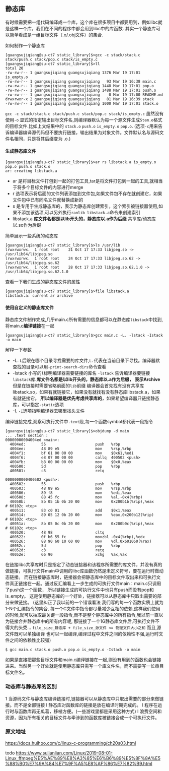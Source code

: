 ## 静态库

有时候需要把一组代码编译成一个库，这个库在很多项目中都要用到，例如libc就是这样一个库，我们在不同的程序中都会用到libc中的库函数.
其实一个静态库可以简单看成是一组目标文件（.o/.obj文件）的集合.

如何制作一个静态库

    [guangsujiqiang@su-ct7 static_library]$>gcc -c stack/stack.c stack/push.c stack/pop.c stack/is_empty.c
    [guangsujiqiang@su-ct7 static_library]$>ll
    total 20
    -rw-rw-r-- 1 guangsujiqiang guangsujiqiang 1376 Mar 19 17:01 is_empty.o
    -rw-rw-r-- 1 guangsujiqiang guangsujiqiang   93 Mar 19 16:38 main.c
    -rw-rw-r-- 1 guangsujiqiang guangsujiqiang 1448 Mar 19 17:01 pop.o
    -rw-rw-r-- 1 guangsujiqiang guangsujiqiang 1488 Mar 19 17:01 push.o
    -rw-rw-r-- 1 guangsujiqiang guangsujiqiang    0 Mar 19 17:00 README.md
    drwxrwxr-x 2 guangsujiqiang guangsujiqiang   81 Mar 19 16:39 stack
    -rw-rw-r-- 1 guangsujiqiang guangsujiqiang 1000 Mar 19 17:01 stack.o

`gcc -c stack/stack.c stack/push.c stack/pop.c stack/is_empty.c` 
虽然没有使用`-o` 显式的指定输出目标文件名,则编译器默认为每一个源文件生成`Stem.o`格式的目标文件.比如上文结果中的 `stack.o` `push.o` `is_empty.o` `pop.o`.
(选项`-c`用来告诉编译器编译源代码但不要执行链接，输出结果为对象文件。文件默认名与源码文件名相同，只是将其后缀变为 .o.)

#### 生成静态库文件

    [guangsujiqiang@su-ct7 static_library]$>ar rs libstack.a is_empty.o pop.o push.o stack.o
    ar: creating libstack.a

 - ar 是将目标文件打包到一起的打包工具,tar是将文件打包到一起的工具,就相当于将多个目标文件的内容进行merge
 - r 选项表示将后面的文件列表添加到文件包,如果文件包不存在就创建它，如果文件包中已有同名文件就替换成新的
 - s 是专用于生成静态库的，表示为静态库创建索引，这个索引被链接器使用,如果不添加该选项,可以另外执行`ranlib libstack.a`命令来创建索引
 - libstack.a  **库文件名都是以lib开头的，静态库以.a作为后缀** 共享库/动态库以.so作为后缀
 
简单展示一些系统的动态库
 
    [guangsujiqiang@su-ct7 static_library]$>ls /usr/lib
    lrwxrwxrwx.  1 root root    21 Oct 17 17:33 libjpeg.so -> /usr/lib64/libjpeg.so
    lrwxrwxrwx.  1 root root    24 Oct 17 17:33 libjpeg.so.62 -> /usr/lib64/libjpeg.so.62
    lrwxrwxrwx.  1 root root    28 Oct 17 17:33 libjpeg.so.62.1.0 -> /usr/lib64/libjpeg.so.62.1.0
  
查看一下我们生成的静态库文件的属性

    [guangsujiqiang@su-ct7 static_library]$>file libstack.a 
    libstack.a: current ar archive

#### 使用自定义的静态库文件

静态库文件制作完成,几乎main.c所有需要的信息都可以在静态库`libstack`中找到,将main.c**编译链接**在一起

    [guangsujiqiang@su-ct7 static_library]$>gcc main.c -L. -lstack -Istack -o main
    
解释一下参数

 - -L. `L`后跟在哪个目录寻找需要的库文件,`L.`代表在当前目录下寻找。编译器默查找的目录可以用`-print-search-dirs`命令查看
 - -lstack 小写的`l`标明编译器需要链接的库名 `-lstack` 告诉编译器要链接`libstack`库.**库文件名都是以lib开头的，静态库以.a作为后缀，
    表示Archive** 但是在链接时需要省略前面的`lib`前缀
    编译器会首先找有没有共享库libstack.so，如果有就链接它，如果没有就找有没有静态库libstack.a，如果有就链接它。
    **所以编译器是优先考虑共享库的**，如果希望编译器只链接静态库，可以指定`-static`选项  
 - -I. `-I`选项指明编译器去哪里找头文件

编译链接完成,观察可执行文件中`.text`段,每一个函数symbol都代表一段指令
    
    [guangsujiqiang@su-ct7 static_library]$>objdump -d main
    ... .text section :
    00000000004004ed <main>:
      4004ed:       55                      push   %rbp
      4004ee:       48 89 e5                mov    %rsp,%rbp
      4004f1:       bf 61 00 00 00          mov    $0x61,%edi
      4004f6:       e8 07 00 00 00          callq  400502 <push>
      4004fb:       b8 00 00 00 00          mov    $0x0,%eax
      400500:       5d                      pop    %rbp
      400501:       c3                      retq   
    
    0000000000400502 <push>:
      400502:       55                      push   %rbp
      400503:       48 89 e5                mov    %rsp,%rbp
      400506:       89 f8                   mov    %edi,%eax
      400508:       88 45 fc                mov    %al,-0x4(%rbp)
      40050b:       8b 05 1b 0b 20 00       mov    0x200b1b(%rip),%eax        # 60102c <top>
      400511:       83 c0 01                add    $0x1,%eax
      400514:       89 05 12 0b 20 00       mov    %eax,0x200b12(%rip)        # 60102c <top>
      40051a:       8b 05 0c 0b 20 00       mov    0x200b0c(%rip),%eax        # 60102c <top>
      400520:       48 98                   cltq   
      400522:       0f b6 55 fc             movzbl -0x4(%rbp),%edx
      400526:       88 90 60 10 60 00       mov    %dl,0x601060(%rax)
      40052c:       5d                      pop    %rbp
      40052d:       c3                      retq   
      40052e:       66 90                   xchg   %ax,%ax

在链接libc共享库时只是指定了动态链接器和该程序所需要的库文件，并没有真的做链接，可执行文件main中调用的libc库函数仍然是未定义符号，要在运行时做动态链接。
而在链接静态库时，链接器会把静态库中的目标文件取出来和可执行文件真正链接在一起。通过反汇编看上一步生成的可执行文件main：main.c只调用了push这一个函数，
所以链接生成的可执行文件中也只有push而没有pop和is_empty。
这是使用静态库的一个好处，链接器可以从静态库中只取出需要的部分来做链接。
(这里纠正了我以前的一个错误看法 我们写的每一个函数实质上就为1-N个汇编指令的集合,
每一个C文件中指令都尽量减少互相的依赖,这样我们使用的时候,就可以抽取最关键一段指令,而不是整个静态库中的所有指令,我以前一直以为链接合并静态库中的所有内容呢,
那链接了一个1G静态库文件后,可执行文件不得大的头秃... `file_size_静态库 + file_size_源文件 <= 物理文件大小之和` 
而且,源文件既可以单独编译 也可以一起编译,编译过程中文件之间的依赖性不强,运行时文件之间的依赖性比较强)
                                                                
    $ gcc main.c stack.o push.o pop.o is_empty.o -Istack -o main
    
如果是直接把那些目标文件和main.c编译链接在一起,则没有用到的函数也会链接进来。当然另一个好处就是使用静态库只需写一个库文件名，而不需要写一长串目标文件名。

### 动态库与静态库的区别

1 当源码文件与静态库编译链接时,链接器可以从静态库中只取出需要的部分来做链接。而不是全部链接
l 静态库对函数库的链接是放在编译时期完成的。
l 程序在运行时与函数库再无瓜葛，移植方便。(一些游戏里都是采用这种方式)
l 浪费空间和资源，因为所有相关的目标文件与牵涉到的函数库被链接合成一个可执行文件。

### 原文地址
    
https://docs.huihoo.com/c/linux-c-programming/ch20s03.html

todo https://www.sulianlian.com/Linux/2019-08-01-Linux_ffmpeg%E5%AE%89%E8%A3%85%E6%B6%89%E5%8F%8A%E5%88%B0%E7%9A%84%E7%9F%A5%E8%AF%86%E7%82%B9.html